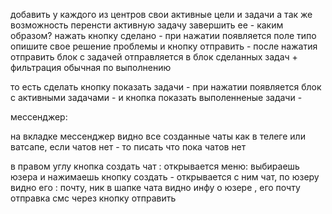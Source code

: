 добавить у каждого из центров свои активные цели и задачи
а так же возможность перенсти активную задачу завершить ее - каким образом? нажать кнопку сделано - при нажатии появляется поле типо опишите свое решение проблемы
и кнопку отправить - после нажатия отправить блок с задачей отправляется в блок сделанных задач + фильтрация обычная по выполнению

то есть сделать кнопку показать задачи - при нажатии появляется блок с активными задачами - и кнопка показать выполенненые задачи -




мессенджер:

на вкладке мессенджер видно все созданные чаты как в телеге или ватсапе, если чатов нет - то писать что пока чатов нет

в правом углу кнопка создать чат : открывается меню: выбираешь юзера и нажимаешь кнопку создать - открывается с ним чат, по юзеру видно его : почту, ник
в шапке чата видно инфу о юзере , его почту
отправка смс через кнопку отправить 

